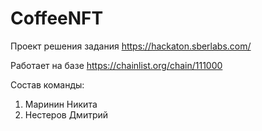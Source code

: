 # CoffeeNFT

Проект решения задания https://hackaton.sberlabs.com/ 

Работает на базе https://chainlist.org/chain/111000 


Состав команды:
1. Маринин Никита
2. Нестеров Дмитрий

